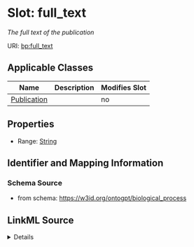 

# Slot: full_text


_The full text of the publication_



URI: [bp:full_text](http://w3id.org/ontogpt/biological-process-templatefull_text)



<!-- no inheritance hierarchy -->





## Applicable Classes

| Name | Description | Modifies Slot |
| --- | --- | --- |
| [Publication](Publication.md) |  |  no  |







## Properties

* Range: [String](String.md)





## Identifier and Mapping Information







### Schema Source


* from schema: https://w3id.org/ontogpt/biological_process




## LinkML Source

<details>
```yaml
name: full_text
description: The full text of the publication
from_schema: https://w3id.org/ontogpt/biological_process
rank: 1000
alias: full_text
owner: Publication
domain_of:
- Publication
range: string

```
</details>